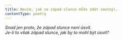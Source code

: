 ```yaml
---
title: Nevím, jak se západ slunce může zdát smutný\.
contentType: poetry
---
```


<section>

_Snad jen proto, že západ slunce není úsvit.  
Je-li to však západ slunce, jak by to mohl být úsvit?_

</section>

